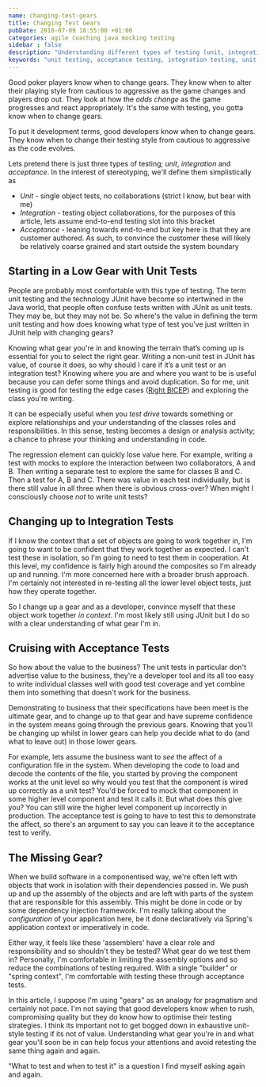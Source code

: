 ```yaml
---
name: changing-test-gears
title: Changing Test Gears
pubDate: 2010-07-09 18:55:00 +01:00
categories: agile coaching java mocking testing
sidebar : false
description: "Understanding different types of testing (unit, integration, acceptance) and when each is appropriate is a subtle skill. Optimising your approach and avoiding duplicate testing requires you know the context you're working in and what's coming up."
keywords: "unit testing, acceptance testing, integration testing, unit vs acceptance testing, agile testing, user testing, uat, java, spring, application context, builder pattern"
---
```


Good poker players know when to change gears. They know when to alter their playing style from cautious to aggressive as the game changes and players drop out. They look at how the _odds change_ as the game progresses and react appropriately. It's the same with testing, you gotta know when to change gears.
  
To put it development terms, good developers know when to change gears. They know when to change their testing style from cautious to aggressive as the code evolves.

Lets pretend there is just three types of testing; _unit_, _integration_ and _acceptance_. In the interest of stereotyping, we'll define them simplistically as

  * _Unit_ - single object tests, no collaborations (strict I know, but bear with me)
  * _Integration_ - testing object collaborations, for the purposes of this article, lets assume end-to-end testing slot into this bracket
  * _Acceptance_ - leaning towards end-to-end but key here is that they are customer authored. As such, to convince the customer these will likely be relatively coarse grained and start outside the system boundary

<!-- more -->

## Starting in a Low Gear with Unit Tests

  
People are probably most comfortable with this type of testing. The term unit testing and the technology JUnit have become so intertwined in the Java world, that people often confuse tests written with JUnit as unit tests. They may be, but they may not be. So where's the value in defining the term unit testing and how does knowing what type of test you've just written in JUnit help with changing gears?

  
Knowing what gear you're in and knowing the terrain that’s coming up is essential for you to select the right gear. Writing a non-unit test in JUnit has value, of course it does, so why should I care if it’s a unit test or an integration test? Knowing where you are and where you want to be is useful because you can defer some things and avoid duplication. So for me, unit testing is good for testing the edge cases ([Right BICEP](http://lmgtfy.com/?q=right+bicep+junit+testing)) and exploring the class you're writing.

It can be especially useful when you _test drive_ towards something or explore relationships and your understanding of the classes roles and responsibilities. In this sense, testing becomes a design or analysis activity; a chance to phrase your thinking and understanding in code.

The regression element can quickly lose value here. For example, writing a test with mocks to explore the interaction between two collaborators, A and B. Then writing a separate test to explore the same for classes B and C. Then a test for A, B and C. There was value in each test individually, but is there still value in all three when there is obvious cross-over? When might I consciously choose _not_ to write unit tests?
  

## Changing up to Integration Tests

  
If I know the context that a set of objects are going to work together in, I'm going to want to be confident that they work together as expected. I can't test these in isolation, so I'm going to need to test them in cooperation. At this level, my confidence is fairly high around the composites so I'm already up and running. I'm more concerned here with a broader brush approach. I'm certainly not interested in re-testing all the lower level object tests, just how they operate together.

So I change up a gear and as a developer, convince myself that these object work together _in context_. I'm most likely still using JUnit but I do so with a clear understanding of what gear I'm in.

  

## Cruising with Acceptance Tests

  
So how about the value to the business? The unit tests in particular don't advertise value to the business, they're a developer tool and its all too easy to write individual classes well with good test coverage and yet combine them into something that doesn't work for the business.

Demonstrating to business that their specifications have been meet is the ultimate gear, and to change up to that gear and have supreme confidence in the system means going through the previous gears. Knowing that you'll be changing up whilst in lower gears can help you decide what to do (and what to leave out) in those lower gears.

  
For example, lets assume the business want to _see_ the affect of a configuration file in the system. When developing the code to load and decode the contents of the file, you started by proving the component works at the unit level so why would you test that the component is wired up correctly as a unit test? You'd be forced to mock that component in some higher level component and test it calls it. But what does this give you? You can still wire the higher level component up incorrectly in production. The acceptance test is going to have to test this to demonstrate the affect, so there's an argument to say you can leave it to the acceptance test to verify.


## The Missing Gear?

  
When we build software in a componentised way, we're often left with objects that work in isolation with their dependencies passed in. We push up and up the assembly of the objects and are left with parts of the system that are responsible for this assembly. This might be done in code or by some dependency injection framework. I'm really talking about the _configuration_ of your application here, be it done declaratively via Spring's application context or imperatively in code.

Either way, it feels like these 'assemblers' have a clear role and responsibility and so shouldn't they be tested? What gear do we test them in? Personally, I'm comfortable in limiting the assembly options and so reduce the combinations of testing required. With a single "builder" or "spring context", I'm comfortable with testing these through acceptance tests.

  
In this article, I suppose I'm using "gears" as an analogy for pragmatism and certainly not pace. I'm not saying that good developers know when to rush, compromising quality but they do know how to optimise their testing strategies. I think its important not to get bogged down in exhaustive unit-style testing if its not of value. Understanding what gear you're in and what gear you'll soon be in can help focus your attentions and avoid retesting the same thing again and again.

"What to test and when to test it" is a question I find myself asking again and again.

  



